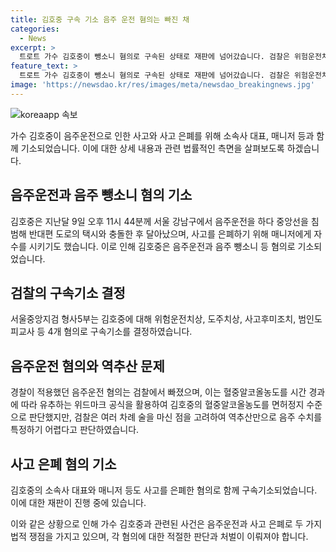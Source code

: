 ```yaml
---
title: 김호중 구속 기소 음주 운전 혐의는 빠진 채
categories:
  - News
excerpt: >
  트로트 가수 김호중이 뺑소니 혐의로 구속된 상태로 재판에 넘어갔습니다. 검찰은 위험운전치상·도주치상 등 4가지 혐의로 김 씨와 소속사 대표, 매니저 등 3명을 기소했습니다. 음주운전 혐의는 빠졌지만, 알코올 역추산이 어려워 음주 수치를 특정하기 어려웠다고 합니다. 김 씨는 사고 후 17시간이 지나서야 운전 사실을 인정했으며, 매니저는 음주운전과 범인도피 혐의로 기소됐습니다.
feature_text: >
  트로트 가수 김호중이 뺑소니 혐의로 구속된 상태로 재판에 넘어갔습니다. 검찰은 위험운전치상·도주치상 등 4가지 혐의로 김 씨와 소속사 대표, 매니저 등 3명을 기소했습니다. 음주운전 혐의는 빠졌지만, 알코올 역추산이 어려워 음주 수치를 특정하기 어려웠다고 합니다. 김 씨는 사고 후 17시간이 지나서야 운전 사실을 인정했으며, 매니저는 음주운전과 범인도피 혐의로 기소됐습니다.
image: 'https://newsdao.kr/res/images/meta/newsdao_breakingnews.jpg'
---
```


<p><img src="https://newsdao.kr/res/images/meta/newsdao_breakingnews.jpg" alt="koreaapp 속보" /></p>

<p>가수 김호중이 음주운전으로 인한 사고와 사고 은폐를 위해 소속사 대표, 매니저 등과 함께 기소되었습니다. 이에 대한 상세 내용과 관련 법률적인 측면을 살펴보도록 하겠습니다.</p>

<h2 data-ke-size="size26">음주운전과 음주 뺑소니 혐의 기소</h2>

<p data-ke-size="size16">김호중은 지난달 9일 오후 11시 44분께 서울 강남구에서 음주운전을 하다 중앙선을 침범해 반대편 도로의 택시와 충돌한 후 달아났으며, 사고를 은폐하기 위해 매니저에게 자수를 시키기도 했습니다. 이로 인해 김호중은 음주운전과 음주 뺑소니 등 혐의로 기소되었습니다.</p>

<h2 data-ke-size="size26">검찰의 구속기소 결정</h2>

<p data-ke-size="size16">서울중앙지검 형사5부는 김호중에 대해 위험운전치상, 도주치상, 사고후미조치, 범인도피교사 등 4개 혐의로 구속기소를 결정하였습니다.</p>

<h2 data-ke-size="size26">음주운전 혐의와 역추산 문제</h2>

<p data-ke-size="size16">경찰이 적용했던 음주운전 혐의는 검찰에서 빠졌으며, 이는 혈중알코올농도를 시간 경과에 따라 유추하는 위드마크 공식을 활용하여 김호중의 혈중알코올농도를 면허정지 수준으로 판단했지만, 검찰은 여러 차례 술을 마신 점을 고려하여 역추산만으로 음주 수치를 특정하기 어렵다고 판단하였습니다.</p>

<h2 data-ke-size="size26">사고 은폐 혐의 기소</h2>

<p data-ke-size="size16">김호중의 소속사 대표와 매니저 등도 사고를 은폐한 혐의로 함께 구속기소되었습니다. 이에 대한 재판이 진행 중에 있습니다.</p>

<p>이와 같은 상황으로 인해 가수 김호중과 관련된 사건은 음주운전과 사고 은폐로 두 가지 법적 쟁점을 가지고 있으며, 각 혐의에 대한 적절한 판단과 처벌이 이뤄져야 합니다.</p>

